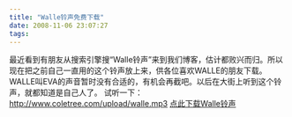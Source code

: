 ```yaml
---
title: "Walle铃声免费下载"
date: 2008-11-06 23:07:27
tags:
---
```


最近看到有朋友从搜索引擎搜“Walle铃声”来到我们博客，估计都败兴而归。所以现在把之前自己一直用的这个铃声放上来，供各位喜欢WALLE的朋友下载。WALLE叫EVA的声音暂时没有合适的，有机会再截吧。以后在大街上听到这个铃声，就都知道是自己人了。 试听一下：http://www.coletree.com/upload/walle.mp3 [点此下载Walle铃声](http://www.coletree.com/upload/walle.rar)